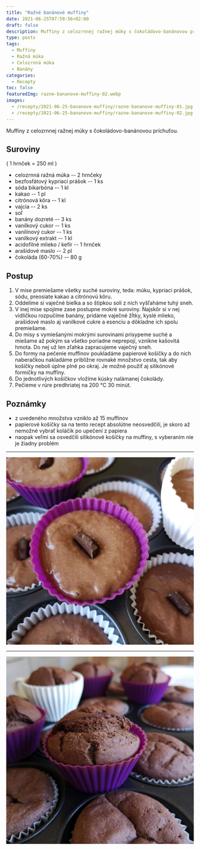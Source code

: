 ```yaml
---
title: "Ražné banánové muffiny"
date: 2021-06-25T07:59:56+02:00
draft: false
description: Muffiny z celozrnnej ražnej múky s čokoládovo-banánovou príchuťou.
type: posts
tags:
  - Muffiny
  - Ražná múka
  - Celozrnná múka
  - Banány
categories:
  - Recepty
toc: false
featuredImg: razne-bananove-muffiny-02.webp
images:
  - /recepty/2021-06-25-bananove-muffiny/razne-bananove-muffiny-01.jpg
  - /recepty/2021-06-25-bananove-muffiny/razne-bananove-muffiny-02.jpg
---
```


Muffiny z celozrnnej ražnej múky s čokoládovo-banánovou príchuťou.

## Suroviny

( 1 hrnček = 250 ml )

- celozrnná ražná múka -- 2 hrnčeky
- bezfosfátový kypriaci prášok -- 1 ks
- sóda bikarbóna -- 1 kl
- kakao -- 1 pl
- citrónová kôra -- 1 kl
- vajcia -- 2 ks
- soľ
- banány dozreté -- 3 ks
- vanilkový cukor -- 1 ks
- vanilínový cukor -- 1 ks
- vanilkový extrakt -- 1 kl
- acidofilné mlieko / kefír -- 1 hrnček
- arašidové maslo -- 2 pl
- čokoláda (60-70%) -- 80 g

## Postup

1. V mise premiešame všetky suché suroviny, teda: múku, kypriaci prášok, sódu, preosiate kakao a citrónovú kôru.
2. Oddelíme si vaječné bielka a so štipkou soli z nich vyšľaháme tuhý sneh.
2. V inej mise spojíme zase postupne mokré suroviny. Najskôr si v nej vidličkou rozpučíme banány, pridáme vaječné žĺtky, kyslé mlieko, arašidové maslo aj vanilkové cukre a esenciu a dôkladne ich spolu premiešame.
3. Do misy s vymiešanými mokrými surovinami prisypeme suché a miešame až pokým sa všetko poriadne neprepojí, vznikne kašovitá hmota. Do nej už len zľahka zapracujeme vaječný sneh.
4. Do formy na pečenie muffinov poukladáme papierové košíčky a do nich naberačkou nakladáme približne rovnaké množstvo cesta, tak aby košíčky neboli úplne plné po okraj. Je možné použiť aj silikónové formičky na muffiny.
5. Do jednotlivých košíčkov vložíme kúsky nalámanej čokolády.
6. Pečieme v rúre predhriatej na 200 °C 30 minút.

## Poznámky

- z uvedeného množstva vzniklo až 15 muffinov
- papierové košíčky sa na tento recept absolútne neosvedčili, je skoro až nemožné vybrať koláčik po upečení z papiera
- naopak veľmi sa osvedčili silikónové košíčky na muffiny, s vyberaním nie je žiadny problém

---

![Ražné banánové muffiny - pred pečením](razne-bananove-muffiny-01.jpg "Pred pečením (autor: zwieratko, 2021)")

---

![Ražné banánové muffiny](razne-bananove-muffiny-02.jpg "Ražné banánové muffiny (autor: zwieratko, 2021)")
